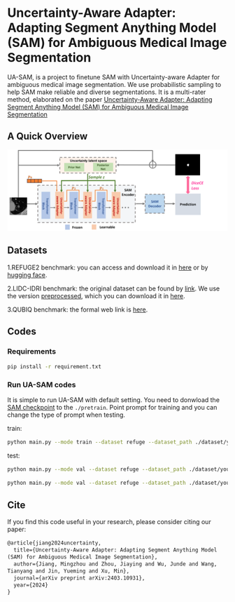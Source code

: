 # Uncertainty-Aware Adapter: Adapting Segment Anything Model (SAM) for Ambiguous Medical Image Segmentation
UA-SAM, is a project to finetune SAM with Uncertainty-aware Adapter for ambiguous medical image segmentation. We use probabilistic sampling to help SAM make reliable and diverse segmentations. It is a multi-rater method, elaborated on the paper [Uncertainty-Aware Adapter: Adapting Segment Anything Model (SAM) for Ambiguous Medical Image Segmentation](https://arxiv.org/abs/2403.10931)
## A Quick Overview
![framework](./figure/UA-SAM.png)
## Datasets
1.REFUGE2 benchmark: you can access and download it in [here](https://refuge.grand-challenge.org/) or by [hugging face](https://huggingface.co/datasets/realslimman/REFUGE-MultiRater).

2.LIDC-IDRI benchmark: the original dataset can be found by [link](https://wiki.cancerimagingarchive.net/). We use the version [preprocessed](https://github.com/stefanknegt/Probabilistic-Unet-Pytorch), which you can download it in [here](https://drive.google.com/drive/folders/1xKfKCQo8qa6SAr3u7qWNtQjIphIrvmd5).

3.QUBIQ benchmark: the formal web link is [here](https://qubiq.grand-challenge.org/participation/).

## Codes

### Requirements
```bash
pip install -r requirement.txt
```
### Run UA-SAM codes
It is simple to run UA-SAM with default setting. You need to donwload the [SAM checkpoint](https://github.com/facebookresearch/segment-anything) to the `./pretrain`. Point prompt for training and you can change the type of prompt when testing. 

train:
```bash
python main.py --mode train --dataset refuge --dataset_path ./dataset/your_dataset_path --prompt_type point
```
test:
```bash
python main.py --mode val --dataset refuge --dataset_path ./dataset/your_dataset_path --prompt_type box
```
```bash
python main.py --mode val --dataset refuge --dataset_path ./dataset/your_dataset_path --prompt_type point
```
## Cite
If you find this code useful in your research, please consider citing our paper:
```
@article{jiang2024uncertainty,
  title={Uncertainty-Aware Adapter: Adapting Segment Anything Model (SAM) for Ambiguous Medical Image Segmentation},
  author={Jiang, Mingzhou and Zhou, Jiaying and Wu, Junde and Wang, Tianyang and Jin, Yueming and Xu, Min},
  journal={arXiv preprint arXiv:2403.10931},
  year={2024}
}
```
